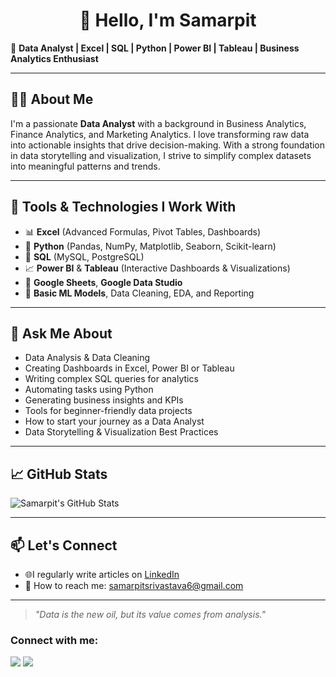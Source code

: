 
<h1 align="center">👋 Hello, I'm Samarpit</h1>

🎯 **Data Analyst | Excel | SQL | Python | Power BI | Tableau | Business Analytics Enthusiast**

---

## 👨‍💻 About Me

I'm a passionate **Data Analyst** with a background in Business Analytics, Finance Analytics, and Marketing Analytics. I love transforming raw data into actionable insights that drive decision-making. With a strong foundation in data storytelling and visualization, I strive to simplify complex datasets into meaningful patterns and trends.

---

## 🔧 Tools & Technologies I Work With

- 📊 **Excel** (Advanced Formulas, Pivot Tables, Dashboards)
- 🐍 **Python** (Pandas, NumPy, Matplotlib, Seaborn, Scikit-learn)
- 🧮 **SQL** (MySQL, PostgreSQL)
- 📈 **Power BI** & **Tableau** (Interactive Dashboards & Visualizations)
- 📁 **Google Sheets**, **Google Data Studio**
- 🧠 **Basic ML Models**, Data Cleaning, EDA, and Reporting

---

## 💬 Ask Me About

- Data Analysis & Data Cleaning  
- Creating Dashboards in Excel, Power BI or Tableau  
- Writing complex SQL queries for analytics  
- Automating tasks using Python  
- Generating business insights and KPIs  
- Tools for beginner-friendly data projects  
- How to start your journey as a Data Analyst  
- Data Storytelling & Visualization Best Practices  

---

## 📈 GitHub Stats

![Samarpit's GitHub Stats](https://github-readme-stats.vercel.app/api?username=YOUR_USERNAME&show_icons=true&theme=tokyonight&hide_title=true)

---

## 📫 Let's Connect

- 🌐I regularly write articles on [LinkedIn](https://www.linkedin.com/in/samarpit25)
- 📧 How to reach me: [samarpitsrivastava6@gmail.com](mailto:samarpitsrivastava6@gmail.com)  

---

> *"Data is the new oil, but its value comes from analysis."*



### Connect with me:

<p align="left">
<a href="https://twitter.com/yourhandle"><img src="https://img.icons8.com/color/48/000000/twitter--v1.png"/></a>
<a href="https://www.linkedin.com/in/samarpit25"><img src="https://img.icons8.com/color/48/000000/linkedin.png"/></a>
</p>
